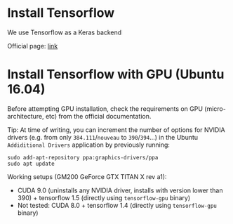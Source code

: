 # Install Tensorflow

We use Tensorflow as a Keras backend

Official page: [link](https://www.tensorflow.org/install/)

# Install Tensorflow with GPU (Ubuntu 16.04)

Before attempting GPU installation, check the requirements on GPU (micro-architecture, etc) from the official documentation.

Tip: At time of writing, you can increment the number of options for NVIDIA drivers (e.g. from only `384.111`/`nouveau` to `390`/`394`...) in the Ubuntu `Addiditional Drivers` application by previously running:
```
sudo add-apt-repository ppa:graphics-drivers/ppa
sudo apt update
```

Working setups (GM200 GeForce GTX TITAN X rev a1):
- CUDA 9.0 (uninstalls any NVIDIA driver, installs with version lower than 390) + tensorflow 1.5 (directly using `tensorflow-gpu` binary)
- Not tested: CUDA 8.0 + tensorflow 1.4 (directly using `tensorflow-gpu` binary)
